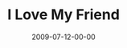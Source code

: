 ---
layout: message
category: message
series: "We Love Cincinnati"
title: "I Love My Friend"
date: 2009-07-12-00-00
message_id: 571
audio: "http://s3.amazonaws.com/crossroads-media/messages/audio/LoveMyFriend.mp3"
audio-duration: "39:55"
notes-description: ""
notes: "http://s3.amazonaws.com/crossroads-media/documents/we%20love%20cincinnati-friendship.pdf"
notes-title: "I Love My Friend (Study Notes)"
program: "http://s3.amazonaws.com/crossroads-media/documents/0711_12Program.pdf"
description: "Alli Patterson talks about how relating to Jesus as a friend is essential to engaging in city-changing relationships."
video: "http://s3.amazonaws.com/crossroads-media/messages/video/071209.mp4"
video-duration: "39:55"
yt-embed-url: "//www.youtube.com/embed/TjMFpmbgQZM"
video-image: "http://s3.amazonaws.com/crossroads-media/images/Picture 3.png"
tag: 
 - alli
 - patterson
 - friendships
 - friend
 - die-to-self
 - cost
 - city
explicit: false
---